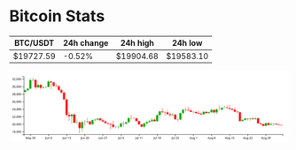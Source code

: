 # Bitcoin Stats

BTC/USDT|24h change|24h high|24h low|
|---|---|---|---|
|$19727.59|-0.52%|$19904.68|$19583.10|

<img src="./chart.svg">
